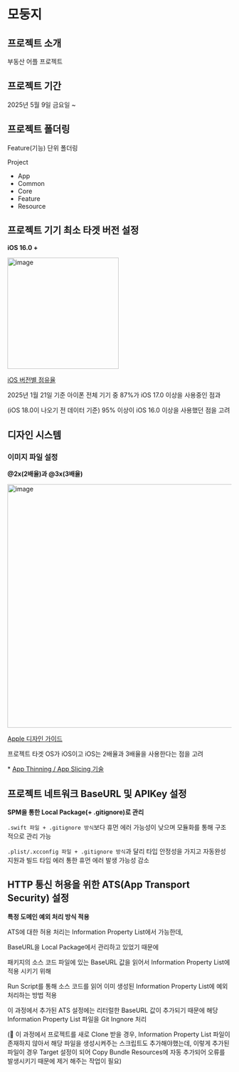 # 모둥지

## 프로젝트 소개
부동산 어플 프로젝트

## 프로젝트 기간
2025년 5월 9일 금요일 ~

## 프로젝트 폴더링
Feature(기능) 단위 폴더링

Project
- App
- Common
- Core
- Feature
- Resource


## 프로젝트 기기 최소 타겟 버전 설정
**iOS 16.0 +**

<img width="250" alt="image" src="https://github.com/user-attachments/assets/24a047ba-3b9d-431f-9ddc-3e07f97eda65"/>

[iOS 버전별 점유율](https://developer.apple.com/kr/support/app-store/)

2025년 1월 21일 기준 아이폰 전체 기기 중 87%가 iOS 17.0 이상을 사용중인 점과 

(iOS 18.0이 나오기 전 데이터 기준) 95% 이상이 iOS 16.0 이상을 사용했던 점을 고려

## 디자인 시스템
### 이미지 파일 설정
**@2x(2배율)과 @3x(3배율)**

<img width="547" alt="image" src="https://github.com/user-attachments/assets/dd2a3261-55ed-4900-a2be-7a2c55e8c2a9" />

[Apple 디자인 가이드](https://developer.apple.com/design/human-interface-guidelines/images)

프로젝트 타겟 OS가 iOS이고 iOS는 2배율과 3배율을 사용한다는 점을 고려

\* [App Thinning / App Slicing 기술](https://developer.apple.com/kr/videos/play/wwdc2015/404)

## 프로젝트 네트워크 BaseURL 및 APIKey 설정
**SPM을 통한 Local Package(+ .gitignore)로 관리**

`.swift 파일 + .gitignore 방식`보다 휴먼 에러 가능성이 낮으며 모듈화를 통해 구조적으로 관리 가능

`.plist/.xcconfig 파일 + .gitignore 방식`과 달리 타입 안정성을 가지고 자동완성 지원과 빌드 타임 에러 통한 휴먼 에러 발생 가능성 감소

## HTTP 통신 허용을 위한 ATS(App Transport Security) 설정
**특정 도메인 예외 처리 방식 적용**

ATS에 대한 허용 처리는 Information Property List에서 가능한데,

BaseURL을 Local Package에서 관리하고 있었기 때문에

패키지의 소스 코드 파일에 있는 BaseURL 값을 읽어서 Information Property List에 적용 시키기 위해

Run Script를 통해 소스 코드를 읽어 이미 생성된 Information Property List에 예외 처리하는 방법 적용

이 과정에서 추가된 ATS 설정에는 리터럴한 BaseURL 값이 추가되기 때문에 해당 Information Property List 파일을 Git Ingnore 처리

(🚨 이 과정에서 프로젝트를 새로 Clone 받을 경우, Information Property List 파일이 존재하지 않아서 해당 파일을 생성시켜주는 스크립트도 추가해야했는데,
이렇게 추가된 파일이 경우 Target 설정이 되어 Copy Bundle Resources에 자동 추가되어 오류를 발생시키기 때문에 제거 해주는 작업이 필요)
